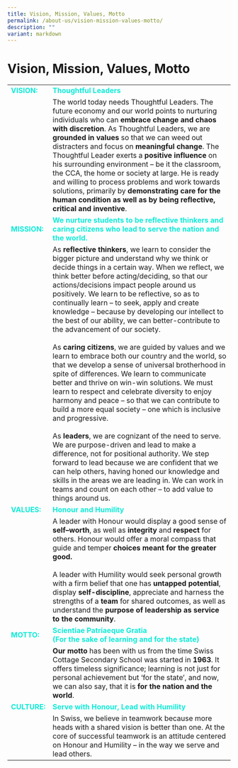 ```yaml
---
title: Vision, Mission, Values, Motto
permalink: /about-us/vision-mission-values-motto/
description: ""
variant: markdown
---
```

# Vision, Mission, Values, Motto


|          |                            |
|----------|---------------------------------------|
| <span style="color: #0eebd8"> <b>VISION:</b> </span>  |    <span style="color: #0eebd8"> <b>Thoughtful Leaders</b> </span>                              |
|          | The world today needs Thoughtful Leaders. The future economy and our world points to nurturing individuals who can **embrace change and chaos with discretion**.  As Thoughtful Leaders, we are **grounded in values** so that we can weed out distracters and focus on **meaningful change**. The Thoughtful Leader exerts a **positive influence** on his surrounding environment – be it the classroom, the CCA, the home or society at large. He is ready and willing to process problems and work towards solutions, primarily by **demonstrating care for the human condition as well as by being reflective, critical and inventive**.                                                   |
| <span style="color: #0eebd8"> <b>MISSION: </b> </span>     | <span style="color: #0eebd8"> <b>We nurture students to be reflective thinkers and caring citizens who lead to serve the nation and the world. </b> </span>                                            |
|          | As **reflective thinkers**, we learn to consider the bigger picture and understand why we think or decide things in a certain way. When we reflect, we think better before acting/deciding, so that our actions/decisions impact people around us positively. We learn to be reflective, so as to continually learn – to seek, apply and create knowledge – because by developing our intellect to the best of our ability, we can better-contribute to the advancement of our society.<br><br>As **caring citizens**, we are guided by values and we learn to embrace both our country and the world, so that we develop a sense of universal brotherhood in spite of differences. We learn to communicate better and thrive on win-win solutions. We must learn to respect and celebrate diversity to enjoy harmony and peace – so that we can contribute to build a more equal society – one which is inclusive and progressive.<br><br>As **leaders**, we are cognizant of the need to serve. We are purpose-driven and lead to make a difference, not for positional authority. We step forward to lead because we are confident that we can help others, having honed our knowledge and skills in the areas we are leading in. We can work in teams and count on each other – to add value to things around us. |
| <span style="color: #0eebd8"> <b>VALUES:</b> </span>       | <span style="color: #0eebd8"> <b>Honour and Humility</b> </span>                      |
|          | A leader with Honour would display a good sense of **self–worth**, as well as **integrity** and **respect** for others. Honour would offer a moral compass that guide and temper **choices meant for the greater good.**<br><br>A leader with Humility would seek personal growth with a firm belief that one has **untapped potential**, display **self-discipline**, appreciate and harness the strengths of a **team** for shared outcomes, as well as understand the **purpose of leadership as service to the community**.             |
| <span style="color: #0eebd8"> <b> MOTTO: </b> </span>      | <span style="color: #0eebd8"> <b>Scientiae Patriaeque Gratia<br>(For the sake of learning and for the state)</b> </span>                                             |
|          | **Our motto** has been with us from the time Swiss Cottage Secondary School was started in **1963**. It offers timeless significance; learning is not just for personal achievement but ‘for the state’, and now, we can also say, that it is **for the nation and the world**.                                                                                             |
| <span style="color: #0eebd8"> <b>CULTURE:</b> </span>      | <span style="color: #0eebd8"> <b>Serve with Honour, Lead with Humility     </b> </span>                     |
|          | In Swiss, we believe in teamwork because more heads with a shared vision is better than one. At the core of successful teamwork is an attitude centered on Honour and Humility – in the way we serve and lead others.                       |